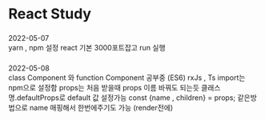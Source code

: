 
<h1>React Study</h1>

###
2022-05-07
<br/>
yarn , npm 설정
react 기본 3000포트잡고 run 실행
###

###
2022-05-08
<br/>
class Component 와  function Component 공부중 (ES6)
rxJs , Ts import는 npm으로 설정함
props는 처음 받을때 props 이름 바꿔도 되는듯
클래스명.defaultProps로 default 값 설정가능
const {name , children} = props; 같은방법으로 name 매핑해서 한번에주기도 가능 (render전에)
###
